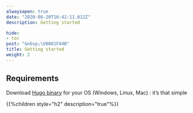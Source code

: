 ```yaml
---
alwaysopen: true
date: "2020-08-20T16:42:11.812Z"
description: Getting started

hide:
- toc
post: "&nbsp;\U0001F44B"
title: Getting started
weight: 2
---
```


## Requirements

Download [Hugo binary](https://gohugo.io/overview/installing/) for your OS (Windows, Linux, Mac) : it’s that simple

{{%children style="h2" description="true"%}}
